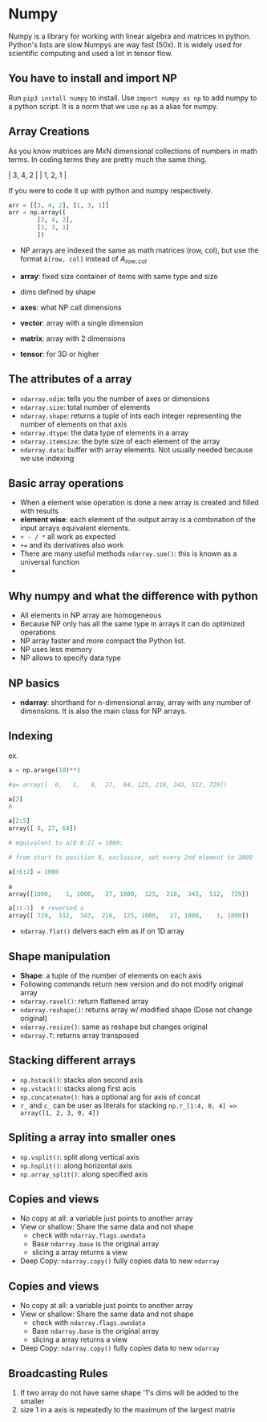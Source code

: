 # Numpy

Numpy is a library for working with linear algebra and matrices in python. Python's lists are slow Numpys are way fast (50x). It is widely used for scientific computing and used a lot in tensor flow.

## You have to install and import NP

Run `pip3 install numpy` to install. Use `import numpy as np` to add numpy to a python script. It is a norm that we use `np` as a alias for numpy.

## Array Creations

As you know matrices are MxN dimensional collections of numbers in math terms. In coding terms they are pretty much the same thing.

| 3, 4, 2 |
| 1, 2, 1 |

If you were to code it up with python and numpy respectively.

```py
arr = [[3, 4, 2], [1, 3, 1]]
arr = np.array([
        [3, 4, 2],
        [1, 3, 1]
        ])
```
- NP arrays are indexed the same as math matrices (row, col), but use the format `A[row, col]` instead of $A_{row,col}$

- **array**: fixed size container of items with same type and size
- dims defined by shape
- **axes**: what NP call dimensions
- **vector**: array with a single dimension
- **matrix**: array with 2 dimensions 
- **tensor**: for 3D or higher

## The attributes of a array

- `ndarray.ndim`: tells you the number of axes or dimensions
- `ndarray.size`: total number of elements
- `ndarray.shape`: returns a tuple of ints each integer representing the number of elements on that axis
- `ndarray.dtype`: the data type of elements in a array
- `ndarray.itemsize`: the byte size of each element of the array
- `ndarray.data`: buffer with array elements. Not usually needed because we use indexing

## Basic array operations

- When a element wise operation is done a new array is created and filled with results
- **element wise**: each element of the output array is a combination of the input arrays equivalent elements.
- `+ - / *` all work as expected
- `+=` and its derivatives also work
- There are many useful methods `ndarray.sum()`: this is known as a universal function
- 
## Why numpy and what the difference with python

- All elements in NP array are homogeneous
- Because NP only has all the same type in arrays it can do optimized operations
- NP array faster and more compact the Python list.
- NP uses less memory
- NP allows to specify data type

## NP basics

- **ndarray**: shorthand for n-dimensional array, array with any number of dimensions. It is also the main class for NP arrays.

## Indexing

ex. 

```python
a = np.arange(10)**3

#a= array([  0,   1,   8,  27,  64, 125, 216, 343, 512, 729])

a[2]
8

a[2:5]
array([ 8, 27, 64])

# equivalent to a[0:6:2] = 1000;

# from start to position 6, exclusive, set every 2nd element to 1000

a[:6:2] = 1000

a
array([1000,    1, 1000,   27, 1000,  125,  216,  343,  512,  729])

a[::-1]  # reversed a
array([ 729,  512,  343,  216,  125, 1000,   27, 1000,    1, 1000])
```

- `ndarray.flat()` delvers each elm as if on 1D array

## Shape manipulation

- **Shape**: a tuple of the number of elements on each axis
- Following commands return new version and do not modify original array
- `ndarray.ravel()`: return flattened array
- `ndarray.reshape()`: returns array w/ modified shape (Dose not change original)
- `ndarray.resize()`: same as reshape but changes original
- `ndarray.T`: returns array transposed

## Stacking different arrays

- `np.hstack()`: stacks alon second axis
- `np.vstack()`: stacks along first acis
- `np.concatenate()`: has a optional arg for axis of concat
- `r_` and `c_` can be user as literals for stacking `np.r_[1:4, 0, 4] => array([1, 2, 3, 0, 4])`

## Spliting a array into smaller ones

- `np.vsplit()`: split along vertical axis
- `np.hsplit()`: along horizontal axis
- `np.array_split()`: along specified axis

## Copies and views

- No copy at all: a variable just points to another array
- View or shallow: Share the same data and not shape
  - check with `ndarray.flags.owndata`
  - Base `ndarray.base` is the original array
  - slicing a array returns a view
- Deep Copy: `ndarray.copy()` fully copies data to new `ndarray`


## Copies and views

- No copy at all: a variable just points to another array
- View or shallow: Share the same data and not shape
  - check with `ndarray.flags.owndata`
  - Base `ndarray.base` is the original array
  - slicing a array returns a view
- Deep Copy: `ndarray.copy()` fully copies data to new `ndarray`

## Broadcasting Rules

1. If two array do not have same shape '1's dims will be added to the smaller
2. size 1 in a axis is repeatedly to the maximum of the largest matrix

